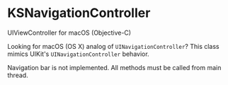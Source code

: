 # KSNavigationController
UIViewController for macOS (Objective-C)

Looking for macOS (OS X) analog of `UINavigationController`? This class mimics UIKit's `UINavigationController` behavior.

Navigation bar is not implemented. All methods must be called from main thread.
